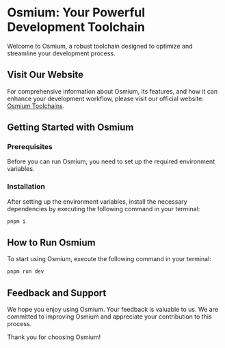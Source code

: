 # Osmium: Your Powerful Development Toolchain

Welcome to Osmium, a robust toolchain designed to optimize and streamline your development process. 

## Visit Our Website

For comprehensive information about Osmium, its features, and how it can enhance your development workflow, please visit our official website: [Osmium Toolchains](https://osmium-toolchains.xyz/).

## Getting Started with Osmium

### Prerequisites

Before you can run Osmium, you need to set up the required environment variables.

### Installation

After setting up the environment variables, install the necessary dependencies by executing the following command in your terminal:

```bash
pnpm i
```

## How to Run Osmium

To start using Osmium, execute the following command in your terminal:

```bash
pnpm run dev
```

## Feedback and Support

We hope you enjoy using Osmium. Your feedback is valuable to us. We are committed to improving Osmium and appreciate your contribution to this process.

Thank you for choosing Osmium!
